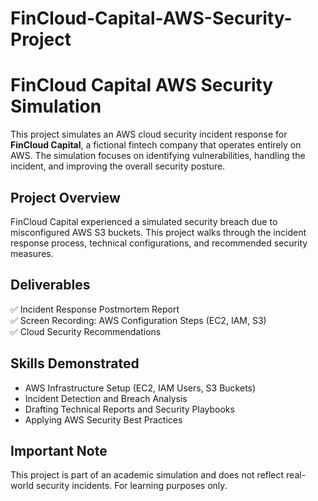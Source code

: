 # FinCloud-Capital-AWS-Security-Project
# FinCloud Capital AWS Security Simulation

This project simulates an AWS cloud security incident response for **FinCloud Capital**, a fictional fintech company that operates entirely on AWS. The simulation focuses on identifying vulnerabilities, handling the incident, and improving the overall security posture.

## Project Overview
FinCloud Capital experienced a simulated security breach due to misconfigured AWS S3 buckets. This project walks through the incident response process, technical configurations, and recommended security measures.

## Deliverables
✅ Incident Response Postmortem Report  
✅ Screen Recording: AWS Configuration Steps (EC2, IAM, S3)  
✅ Cloud Security Recommendations  

## Skills Demonstrated
- AWS Infrastructure Setup (EC2, IAM Users, S3 Buckets)  
- Incident Detection and Breach Analysis  
- Drafting Technical Reports and Security Playbooks  
- Applying AWS Security Best Practices  

## Important Note
This project is part of an academic simulation and does not reflect real-world security incidents. For learning purposes only.

